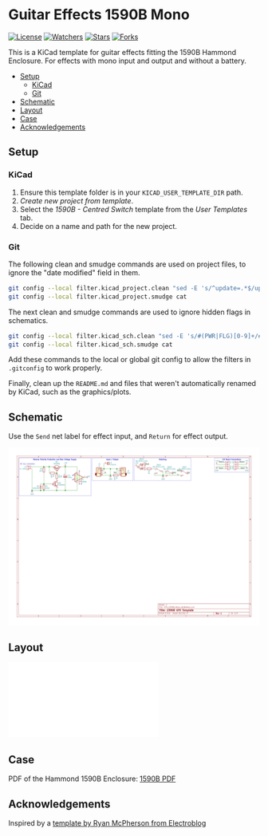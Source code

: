# Guitar Effects 1590B Mono

[![License](https://img.shields.io/github/license/CostasAK/gfx-1590b-mono)](https://github.com/CostasAK/gfx-1590b-mono/blob/master/LICENSE)
[![Watchers](https://img.shields.io/github/watchers/costasak/gfx-1590b-mono)](https://github.com/CostasAK/gfx-1590b-mono)
[![Stars](https://img.shields.io/github/stars/costasak/gfx-1590b-mono)](https://github.com/CostasAK/gfx-1590b-mono)
[![Forks](https://img.shields.io/github/forks/costasak/gfx-1590b-mono)](https://github.com/CostasAK/gfx-1590b-mono)

This is a KiCad template for guitar effects fitting the 1590B Hammond Enclosure. For effects with mono input and output and without a battery.

- [Setup](#setup)
  - [KiCad](#kicad)
  - [Git](#git)
- [Schematic](#schematic)
- [Layout](#layout)
- [Case](#case)
- [Acknowledgements](#acknowledgements)

## Setup

### KiCad

1. Ensure this template folder is in your `KICAD_USER_TEMPLATE_DIR` path.
2. _Create new project from template_.
3. Select the _1590B - Centred Switch_ template from the _User Templates_ tab.
4. Decide on a name and path for the new project.

### Git

The following clean and smudge commands are used on project files, to ignore the "date modified" field in them.

```bash
git config --local filter.kicad_project.clean "sed -E 's/^update=.*$/update=Date/'"
git config --local filter.kicad_project.smudge cat
```

The next clean and smudge commands are used to ignore hidden flags in schematics.

```bash
git config --local filter.kicad_sch.clean "sed -E 's/#(PWR|FLG)[0-9]+/#\1?/'"
git config --local filter.kicad_sch.smudge cat
```

Add these commands to the local or global git config to allow the filters in `.gitconfig` to work properly.

Finally, clean up the `README.md` and files that weren't automatically renamed by KiCad, such as the graphics/plots.

## Schematic

Use the `Send` net label for effect input, and `Return` for effect output.

![schematic](./sch_plot/GFX_1590B_Mono_NoBattery.svg)

## Layout

![layout](./pcb_plot/GFX_1590B_Mono_NoBattery.pdf)

## Case

PDF of the Hammond 1590B Enclosure: [1590B PDF](http://www.hammondmfg.com/pdf/1590B.pdf)

## Acknowledgements

Inspired by a [template by Ryan McPherson from Electroblog](http://www.caravanelectroworks.com/?p=418)
